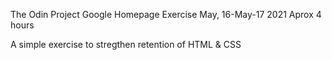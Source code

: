 
The Odin Project
Google Homepage Exercise
May, 16-May-17 2021
Aprox 4 hours

A simple exercise to stregthen retention of HTML & CSS